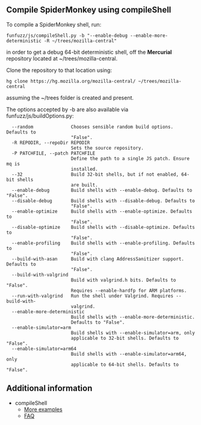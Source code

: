 ## Compile SpiderMonkey using compileShell

To compile a SpiderMonkey shell, run:

`funfuzz/js/compileShell.py -b "--enable-debug --enable-more-deterministic -R ~/trees/mozilla-central"`

in order to get a debug 64-bit deterministic shell, off the **Mercurial** repository located at ~/trees/mozilla-central.

Clone the repository to that location using:

`hg clone https://hg.mozilla.org/mozilla-central/ ~/trees/mozilla-central`

assuming the ~/trees folder is created and present.

The options accepted by -b are also available via funfuzz/js/buildOptions.py:

```
  --random              Chooses sensible random build options. Defaults to
                        "False".
  -R REPODIR, --repoDir REPODIR
                        Sets the source repository.
  -P PATCHFILE, --patch PATCHFILE
                        Define the path to a single JS patch. Ensure mq is
                        installed.
  --32                  Build 32-bit shells, but if not enabled, 64-bit shells
                        are built.
  --enable-debug        Build shells with --enable-debug. Defaults to "False".
  --disable-debug       Build shells with --disable-debug. Defaults to
                        "False".
  --enable-optimize     Build shells with --enable-optimize. Defaults to
                        "False".
  --disable-optimize    Build shells with --disable-optimize. Defaults to
                        "False".
  --enable-profiling    Build shells with --enable-profiling. Defaults to
                        "False".
  --build-with-asan     Build with clang AddressSanitizer support. Defaults to
                        "False".
  --build-with-valgrind
                        Build with valgrind.h bits. Defaults to "False".
                        Requires --enable-hardfp for ARM platforms.
  --run-with-valgrind   Run the shell under Valgrind. Requires --build-with-
                        valgrind.
  --enable-more-deterministic
                        Build shells with --enable-more-deterministic.
                        Defaults to "False".
  --enable-simulator=arm
                        Build shells with --enable-simulator=arm, only
                        applicable to 32-bit shells. Defaults to "False".
  --enable-simulator=arm64
                        Build shells with --enable-simulator=arm64, only
                        applicable to 64-bit shells. Defaults to "False".
```

## Additional information
* compileShell
  * [More examples](examples-compileShell.md)
  * [FAQ](faq-compileShell.md)
